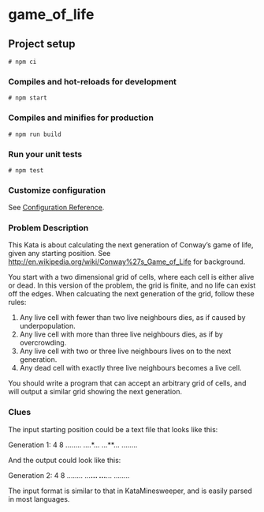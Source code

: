 # game_of_life

## Project setup
```
# npm ci
```

### Compiles and hot-reloads for development
```
# npm start
```

### Compiles and minifies for production
```
# npm run build
```

### Run your unit tests
```
# npm test
```

### Customize configuration
See [Configuration Reference](https://cli.vuejs.org/config/).

### Problem Description

This Kata is about calculating the next generation of Conway’s game of life, given any starting position. See http://en.wikipedia.org/wiki/Conway%27s_Game_of_Life for background.

You start with a two dimensional grid of cells, where each cell is either alive or dead. In this version of the problem, the grid is finite, and no life can exist off the edges. When calcuating the next generation of the grid, follow these rules:

1. Any live cell with fewer than two live neighbours dies, as if caused by underpopulation.
2. Any live cell with more than three live neighbours dies, as if by overcrowding.
3. Any live cell with two or three live neighbours lives on to the next generation.
4. Any dead cell with exactly three live neighbours becomes a live cell.

You should write a program that can accept an arbitrary grid of cells, and will output a similar grid showing the next generation.

### Clues

The input starting position could be a text file that looks like this:

Generation 1:
4 8
........
....*...
...**...
........

And the output could look like this:

Generation 2:
4 8
........
...**...
...**...
........

The input format is similar to that in KataMinesweeper, and is easily parsed in most languages.

